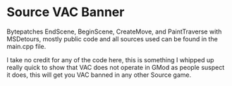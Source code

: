 # Source VAC Banner
Bytepatches EndScene, BeginScene, CreateMove, and PaintTraverse with MSDetours, mostly public code and all sources used can be found in the main.cpp file.

I take no credit for any of the code here, this is something I whipped up really quick to show that VAC does not operate in GMod as people suspect it does, this will get you VAC banned in any other Source game.
